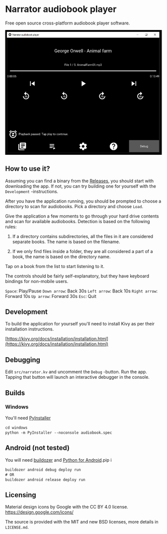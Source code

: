 # Narrator audiobook player

Free open source cross-platform audiobook player software.

![Screenshot](playing.png?raw=true "Playing screen")


## How to use it?

Assuming you can find a binary from the [Releases](https://github.com/lietu/narrator/releases), you should start with downloading the app. If
not, you can try building one for yourself with the `Development` -instructions.

After you have the application running, you should be prompted to choose a
directory to scan for audiobooks. Pick a directory and choose `Load`.

Give the application a few moments to go through your hard drive contents and
scan for available audiobooks. Detection is based on the following rules:

1) If a directory contains subdirectories, all the files in it are considered
separate books. The name is based on the filename.

2) If we only find files inside a folder, they are all considered a part of a
book, the name is based on the directory name.

Tap on a book from the list to start listening to it.

The controls should be fairly self-explanatory, but they have keyboard bindings
for non-mobile users.

`Space`: Play/Pause
`Down arrow`: Back 30s
`Left arrow`: Back 10s
`Right arrow`: Forward 10s
`Up arrow`: Forward 30s
`Esc`: Quit


## Development

To build the application for yourself you'll need to install Kivy as per their
installation instructions.

[https://kivy.org/docs/installation/installation.html](https://kivy.org/docs/installation/installation.html)

## Debugging

Edit `src/narrator.kv` and uncomment the `Debug` -button. Run the app. Tapping
that button will launch an interactive debugger in the console.


## Builds

### Windows

You'll need [PyInstaller](http://www.pyinstaller.org)

```
cd windows
python -m PyInstaller --noconsole audiobook.spec
```

## Android (not tested)

You will need [buildozer](https://github.com/kivy/buildozer) and [Python for
Android](https://github.com/kivy/python-for-android/).pip i


```
buildozer android debug deploy run
# OR
buildozer android release deploy run
```


## Licensing

Material design icons by Google with the CC BY 4.0 license. 
https://design.google.com/icons/

The source is provided with the MIT and new BSD licenses, more details in
`LICENSE.md`.

